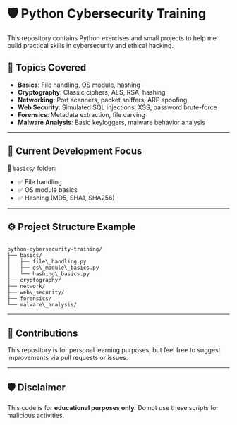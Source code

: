 # 🛡️ Python Cybersecurity Training

This repository contains Python exercises and small projects to help me build practical skills in cybersecurity and ethical hacking.

## 📂 Topics Covered

- **Basics**: File handling, OS module, hashing
- **Cryptography**: Classic ciphers, AES, RSA, hashing
- **Networking**: Port scanners, packet sniffers, ARP spoofing
- **Web Security**: Simulated SQL injections, XSS, password brute-force
- **Forensics**: Metadata extraction, file carving
- **Malware Analysis**: Basic keyloggers, malware behavior analysis

---

## 🔨 Current Development Focus

🔧 `basics/` folder:
- ✅ File handling
- ✅ OS module basics
- ✅ Hashing (MD5, SHA1, SHA256)

---

## ⚙️ Project Structure Example

```

python-cybersecurity-training/
├── basics/
│   ├── file\_handling.py
│   ├── os\_module\_basics.py
│   └── hashing\_basics.py
├── cryptography/
├── network/
├── web\_security/
├── forensics/
└── malware\_analysis/

```

---

## 🤝 Contributions

This repository is for personal learning purposes, but feel free to suggest improvements via pull requests or issues.

---

## 🛡️ Disclaimer

This code is for **educational purposes only.** Do not use these scripts for malicious activities.

